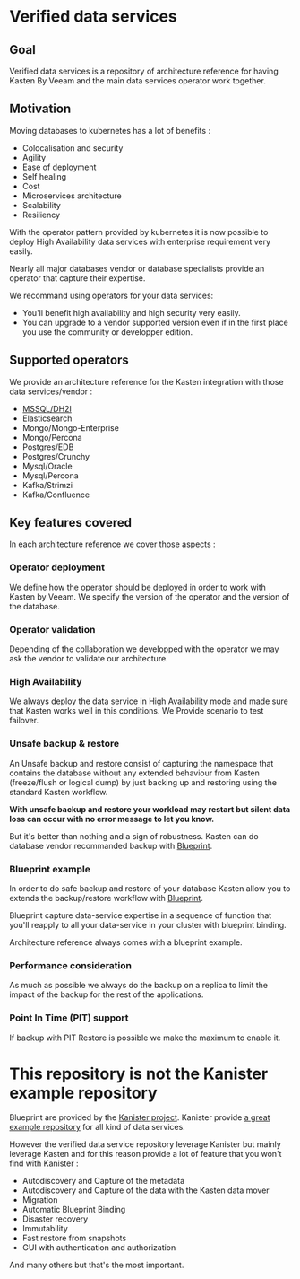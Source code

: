 # Verified data services 

## Goal 

Verified data services is a repository of architecture reference for having Kasten By Veeam and the main data services operator work together.

## Motivation 

Moving databases to kubernetes has a lot of benefits :
- Colocalisation and security 
- Agility 
- Ease of deployment
- Self healing
- Cost
- Microservices architecture
- Scalability
- Resiliency


With the operator pattern provided by kubernetes it is now possible to deploy High Availability data services with enterprise requirement very easily. 

Nearly all major databases vendor or database specialists provide an operator that capture their expertise.

We recommand using operators for your data services: 
- You'll benefit high availability and high security very easily. 
- You can upgrade to a vendor supported version even if in the first place you use the community or developper edition.

## Supported operators 

We provide an architecture reference for the Kasten integration with those data services/vendor :

- [MSSQL/DH2I](./dh2i/)
- Elasticsearch
- Mongo/Mongo-Enterprise 
- Mongo/Percona
- Postgres/EDB
- Postgres/Crunchy  
- Mysql/Oracle
- Mysql/Percona 
- Kafka/Strimzi
- Kafka/Confluence

## Key features covered 

In each architecture reference we cover those aspects :

### Operator deployment 
We define how the operator should be deployed in order to work with Kasten by Veeam. We specify the version of the operator and the version of the database.

### Operator validation 
Depending of the collaboration we developped with the operator we may ask the vendor to validate our architecture. 

### High Availability 
We always deploy the data service in High Availability mode and made sure that Kasten works well in this conditions. We Provide scenario to test failover.

### Unsafe backup & restore

An Unsafe backup and restore consist of capturing the namespace that contains the database without any extended behaviour 
from Kasten (freeze/flush or logical dump) by just backing up and restoring using the standard Kasten workflow. 

**With unsafe backup and restore your workload may restart but silent data loss can occur with no error message to let you know.**

But it's better than nothing and a sign of robustness. Kasten can do database vendor recommanded backup with [Blueprint](https://docs.kanister.io/architecture.html#architecture).

### Blueprint example 

In order to do safe backup and restore of your database Kasten allow you to extends the backup/restore workflow with [Blueprint](https://docs.kanister.io/architecture.html#architecture). 

Blueprint capture data-service expertise in a sequence of function that you'll reapply to all your data-service in your cluster with blueprint binding.

Architecture reference always comes with a blueprint example.

### Performance consideration 

As much as possible we always do the backup on a replica to limit the impact of the backup for the rest of the applications.

### Point In Time (PIT) support 

If backup with PIT Restore is possible we make the maximum to enable it.


# This repository is not the Kanister example repository 

Blueprint are provided by the [Kanister project](https://docs.kanister.io/overview.html). Kanister provide [a great example repository](https://github.com/kanisterio/kanister/tree/master/examples) for all kind of data services.

However the verified data service repository leverage Kanister but mainly leverage Kasten and for this reason provide a lot of feature that you won't find with Kanister : 

- Autodiscovery and Capture of the metadata 
- Autodiscovery and Capture of the data with the Kasten data mover
- Migration 
- Automatic Blueprint Binding 
- Disaster recovery 
- Immutability 
- Fast restore from snapshots 
- GUI with authentication and authorization

And many others but that's the most important. 










